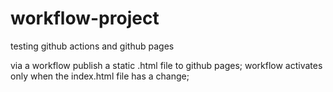 # workflow-project
testing github actions and github pages

via a workflow publish a static .html file to github pages;
workflow activates only when the index.html file has a change;